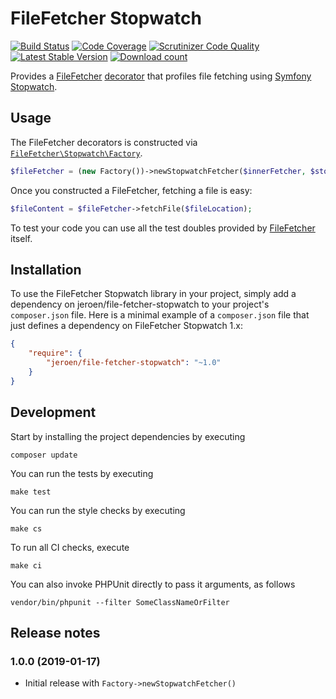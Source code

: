 # FileFetcher Stopwatch

[![Build Status](https://travis-ci.org/JeroenDeDauw/file-fetcher-stopwatch.svg?branch=master)](https://travis-ci.org/JeroenDeDauw/file-fetcher-stopwatch)
[![Code Coverage](https://scrutinizer-ci.com/g/JeroenDeDauw/file-fetcher-stopwatch/badges/coverage.png?b=master)](https://scrutinizer-ci.com/g/JeroenDeDauw/file-fetcher-stopwatch/?branch=master)
[![Scrutinizer Code Quality](https://scrutinizer-ci.com/g/JeroenDeDauw/file-fetcher-stopwatch/badges/quality-score.png?b=master)](https://scrutinizer-ci.com/g/JeroenDeDauw/file-fetcher-stopwatch/?branch=master)
[![Latest Stable Version](https://poser.pugx.org/jeroen/file-fetcher-stopwatch/version.png)](https://packagist.org/packages/jeroen/file-fetcher-stopwatch)
[![Download count](https://poser.pugx.org/jeroen/file-fetcher-stopwatch/d/total.png)](https://packagist.org/packages/jeroen/file-fetcher-stopwatch)

Provides a [FileFetcher](https://github.com/JeroenDeDauw/FileFetcher) [decorator](https://en.wikipedia.org/wiki/Decorator_pattern)
that profiles file fetching using [Symfony Stopwatch](https://symfony.com/doc/current/components/stopwatch.html).

## Usage

The FileFetcher decorators is constructed via [`FileFetcher\Stopwatch\Factory`](src/Factory.php).

```php
$fileFetcher = (new Factory())->newStopwatchFetcher($innerFetcher, $stopwatch);
```

Once you constructed a FileFetcher, fetching a file is easy:

```php
$fileContent = $fileFetcher->fetchFile($fileLocation);
```

To test your code you can use all the test doubles provided by [FileFetcher](https://github.com/JeroenDeDauw/FileFetcher) itself.

## Installation

To use the FileFetcher Stopwatch library in your project, simply add a dependency on jeroen/file-fetcher-stopwatch
to your project's `composer.json` file. Here is a minimal example of a `composer.json`
file that just defines a dependency on FileFetcher Stopwatch 1.x:

```json
{
    "require": {
        "jeroen/file-fetcher-stopwatch": "~1.0"
    }
}
```

## Development

Start by installing the project dependencies by executing

    composer update

You can run the tests by executing

    make test
    
You can run the style checks by executing

    make cs
    
To run all CI checks, execute

    make ci
    
You can also invoke PHPUnit directly to pass it arguments, as follows

    vendor/bin/phpunit --filter SomeClassNameOrFilter

## Release notes

### 1.0.0 (2019-01-17)

* Initial release with `Factory->newStopwatchFetcher()`